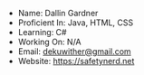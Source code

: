 - Name: Dallin Gardner
- Proficient In: Java, HTML, CSS
- Learning: C#
- Working On: N/A
- Email: dekuwither@gmail.com
- Website: https://safetynerd.net
